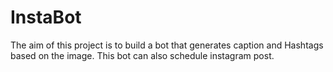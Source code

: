 # InstaBot
The aim of this project is to build a bot that generates caption and Hashtags based on the image. This bot can also schedule instagram post. 
